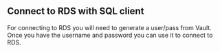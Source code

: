 ## Connect to RDS with SQL client

For connecting to RDS you will need to generate a user/pass from Vault.  
Once you have the username and password you can use it to connect to RDS.